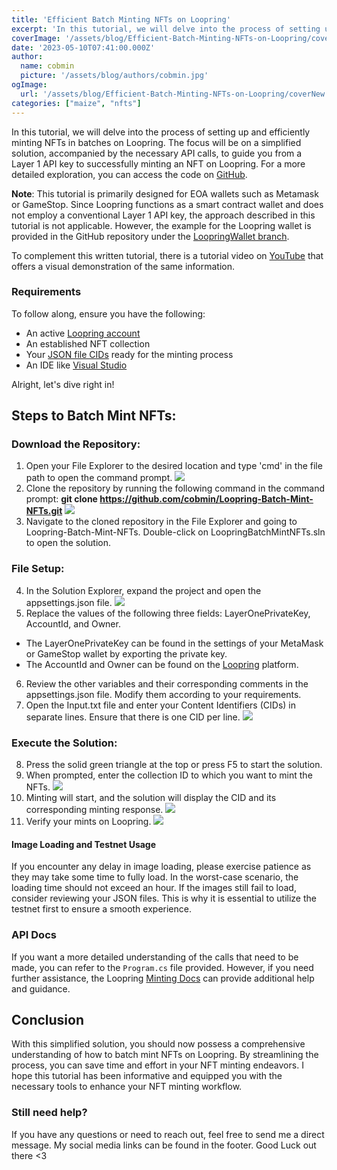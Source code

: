 ```yaml
---
title: 'Efficient Batch Minting NFTs on Loopring'
excerpt: 'In this tutorial, we will delve into the process of setting up and efficiently minting NFTs in batches on Loopring. The focus will be on a simplified solution, accompanied by the necessary API calls, to guide you from a Layer 1 API key to successfully minting an NFT on Loopring...'
coverImage: '/assets/blog/Efficient-Batch-Minting-NFTs-on-Loopring/coverNew.jpg'
date: '2023-05-10T07:41:00.000Z'
author:
  name: cobmin
  picture: '/assets/blog/authors/cobmin.jpg'
ogImage:
  url: '/assets/blog/Efficient-Batch-Minting-NFTs-on-Loopring/coverNew.jpg'
categories: ["maize", "nfts"]
---
```


In this tutorial, we will delve into the process of setting up and efficiently minting NFTs in batches on Loopring. The focus will be on a simplified solution, accompanied by the necessary API calls, to guide you from a Layer 1 API key to successfully minting an NFT on Loopring. For a more detailed exploration, you can access the code on [GitHub](https://github.com/cobmin/Loopring-Batch-Mint-NFTs).

**Note**: This tutorial is primarily designed for EOA wallets such as Metamask or GameStop. Since Loopring functions as a smart contract wallet and does not employ a conventional Layer 1 API key, the approach described in this tutorial is not applicable. However, the example for the Loopring wallet is provided in the GitHub repository under the [LoopringWallet branch](https://github.com/cobmin/Loopring-Batch-Mint-NFTs/tree/LoopringWallet).

To complement this written tutorial, there is a tutorial video on [YouTube](https://youtu.be/NsUHpT_mm7M) that offers a visual demonstration of the same information.

### Requirements
To follow along, ensure you have the following:
- An active [Loopring account](https://loopring.io/#/)
- An established NFT collection
- Your [JSON file CIDs](https://docs.ipfs.tech/concepts/content-addressing/) ready for the minting process
- An IDE like [Visual Studio](https://visualstudio.microsoft.com/downloads/)

Alright, let's dive right in!

## Steps to Batch Mint NFTs:
### Download the Repository: 
1. Open your File Explorer to the desired location and type 'cmd' in the file path to open the command prompt.
![](/assets/blog/Efficient-Batch-Minting-NFTs-on-Loopring/FilePath.gif)
2. Clone the repository by running the following command in the command prompt: **git clone https://github.com/cobmin/Loopring-Batch-Mint-NFTs.git**
![](/assets/blog/Efficient-Batch-Minting-NFTs-on-Loopring/CommandPrompt.gif)
3. Navigate to the cloned repository in the File Explorer and going to Loopring-Batch-Mint-NFTs. Double-click on LoopringBatchMintNFTs.sln to open the solution.
### File Setup:
4. In the Solution Explorer, expand the project and open the appsettings.json file.
![](/assets/blog/Efficient-Batch-Minting-NFTs-on-Loopring/SolutionExplorer.jpg)
5. Replace the values of the following three fields: LayerOnePrivateKey, AccountId, and Owner.
- The LayerOnePrivateKey can be found in the settings of your MetaMask or GameStop wallet by exporting the private key. 
- The AccountId and Owner can be found on the [Loopring](https://loopring.io/#/) platform. 
6. Review the other variables and their corresponding comments in the appsettings.json file. Modify them according to your requirements. 
7. Open the Input.txt file and enter your Content Identifiers (CIDs) in separate lines. Ensure that there is one CID per line.
![](/assets/blog/Efficient-Batch-Minting-NFTs-on-Loopring/Input.jpg)
### Execute the Solution:
8. Press the solid green triangle at the top or press F5 to start the solution.
9. When prompted, enter the collection ID to which you want to mint the NFTs.
![](/assets/blog/Efficient-Batch-Minting-NFTs-on-Loopring/CollectionId.jpg)
10. Minting will start, and the solution will display the CID and its corresponding minting response.
![](/assets/blog/Efficient-Batch-Minting-NFTs-on-Loopring/MintResponse.jpg)
11. Verify your mints on Loopring.
![](/assets/blog/Efficient-Batch-Minting-NFTs-on-Loopring/CollectionMints.jpg)

#### Image Loading and Testnet Usage
If you encounter any delay in image loading, please exercise patience as they may take some time to fully load. In the worst-case scenario, the loading time should not exceed an hour. If the images still fail to load, consider reviewing your JSON files. This is why it is essential to utilize the testnet first to ensure a smooth experience.

### API Docs
If you want a more detailed understanding of the calls that need to be made, you can refer to the `Program.cs` file provided. However, if you need further assistance, the Loopring [Minting Docs](https://docs-protocol.loopring.io/counterfactual-nft/api-references/mint-nft) can provide additional help and guidance. 

## Conclusion
With this simplified solution, you should now possess a comprehensive understanding of how to batch mint NFTs on Loopring. By streamlining the process, you can save time and effort in your NFT minting endeavors. I hope this tutorial has been informative and equipped you with the necessary tools to enhance your NFT minting workflow.

### Still need help?
If you have any questions or need to reach out, feel free to send me a direct message. My social media links can be found in the footer. Good Luck out there <3 